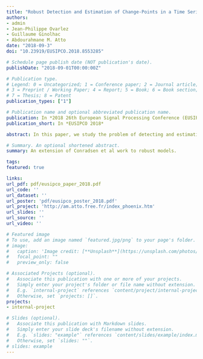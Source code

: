 ```yaml
---
title: "Robust Detection and Estimation of Change-Points in a Time Series of Multivariate Images"
authors:
- admin
- Jean-Philippe Ovarlez
- Guillaume Ginolhac
- Abdourahmane M. Atto
date: "2018-09-3"
doi: "10.23919/EUSIPCO.2018.8553285"

# Schedule page publish date (NOT publication's date).
publishDate: "2018-09-01T00:00:00Z"

# Publication type.
# Legend: 0 = Uncategorized; 1 = Conference paper; 2 = Journal article;
# 3 = Preprint / Working Paper; 4 = Report; 5 = Book; 6 = Book section;
# 7 = Thesis; 8 = Patent
publication_types: ["1"]

# Publication name and optional abbreviated publication name.
publication: In *2018 26th European Signal Processing Conference (EUSIPCO)*
publication_short: In *EUSIPCO 2018*

abstract: In this paper, we study the problem of detecting and estimating change-points in a time series of multivariate images. We extend existent works to take into account the heterogeneity of the dataset on a spatial neighborhood. The classic complex Gaussian assumption of the data is replaced by a complex elliptically symmetric assumption. Then robust statistics are derived using Generalized Likelihood Ratio Test (GLRT). These statistics are coupled to an estimation strategy for one or several changes. Performance of these robust statistics have been analyzed in simulation and compared to the one associated with standard multivariate normal assumption. When the data is heterogeneous, the detection and estimation strategy yields better results with the new statistics.

# Summary. An optional shortened abstract.
summary: An extension of Conradsen et al work to robust models.

tags:
featured: true

links:
url_pdf: pdf/eusipco_paper_2018.pdf
url_code: ''
url_dataset: ''
url_poster: 'pdf/eusipco_poster_2018.pdf'
url_project: 'http://am.atto.free.fr/index_phoenix.htm'
url_slides: ''
url_source: ''
url_video: ''

# Featured image
# To use, add an image named `featured.jpg/png` to your page's folder. 
# image:
#   caption: 'Image credit: [**Unsplash**](https://unsplash.com/photos/pLCdAaMFLTE)'
#   focal_point: ""
#   preview_only: false

# Associated Projects (optional).
#   Associate this publication with one or more of your projects.
#   Simply enter your project's folder or file name without extension.
#   E.g. `internal-project` references `content/project/internal-project/index.md`.
#   Otherwise, set `projects: []`.
projects:
- internal-project

# Slides (optional).
#   Associate this publication with Markdown slides.
#   Simply enter your slide deck's filename without extension.
#   E.g. `slides: "example"` references `content/slides/example/index.md`.
#   Otherwise, set `slides: ""`.
# slides: example
---
```



